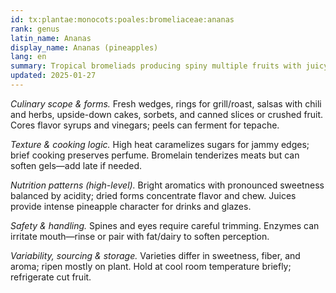 ```yaml
---
id: tx:plantae:monocots:poales:bromeliaceae:ananas
rank: genus
latin_name: Ananas
display_name: Ananas (pineapples)
lang: en
summary: Tropical bromeliads producing spiny multiple fruits with juicy, sweet-tart flesh; eaten fresh, grilled, juiced, dried, and canned for desserts, salsas, and savory glazes.
updated: 2025-01-27
---
```


_Culinary scope & forms._ Fresh wedges, rings for grill/roast, salsas with chili and herbs, upside-down cakes, sorbets, and canned slices or crushed fruit. Cores flavor syrups and vinegars; peels can ferment for tepache.

_Texture & cooking logic._ High heat caramelizes sugars for jammy edges; brief cooking preserves perfume. Bromelain tenderizes meats but can soften gels—add late if needed.

_Nutrition patterns (high-level)._ Bright aromatics with pronounced sweetness balanced by acidity; dried forms concentrate flavor and chew. Juices provide intense pineapple character for drinks and glazes.

_Safety & handling._ Spines and eyes require careful trimming. Enzymes can irritate mouth—rinse or pair with fat/dairy to soften perception.

_Variability, sourcing & storage._ Varieties differ in sweetness, fiber, and aroma; ripen mostly on plant. Hold at cool room temperature briefly; refrigerate cut fruit.
